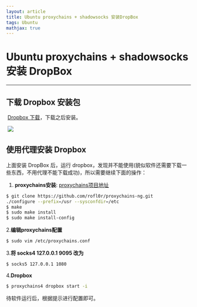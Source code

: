 ```yaml
---
layout: article
title: Ubuntu proxychains + shadowsocks 安装DropBox
tags: Ubuntu
mathjax: true
---
```


# Ubuntu proxychains + shadowsocks 安装 DropBox

---
## 下载 Dropbox 安装包
​	[Dropbox 下载](https://www.dropbox.com/install)，下载之后安装。

​	![](http://p0mrjv57m.bkt.clouddn.com/FmfVYDbDvg_7YNVbA4ZNOU6IJy0V.png)

## 使用代理安装 Dropbox
上面安装 DropBox 后，运行 dropbox，发现并不能使用(貌似软件还需要下载一些东西，不用代理不能下载成功)，所以需要继续下面的操作：

1. **proxychains安装**:    [proxychains项目地址](https://github.com/rofl0r/proxychains-ng)
```bash
$ git clone https://github.com/rofl0r/proxychains-ng.git
./configure --prefix=/usr --sysconfdir=/etc
$ make
$ sudo make install
$ sudo make install-config
```
2.**编辑proxychains配置**
```bash
$ sudo vim /etc/proxychains.conf
```
3.**将 socks4 127.0.0.1 9095 改为**
```bash
$ socks5 127.0.0.1 1080
```
4.**Dropbox**
```bash
$ proxychains4 dropbox start -i
```

待软件运行后，根据提示进行配置即可。



